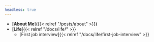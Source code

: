 ```yaml
---
headless: true
---
```



- [**About Me**]({{< relref "/posts/about" >}})
- [**Life**]{{< relref "/docs/life/" >}}
    - [First job interview]{{< relref "/docs/life/first-job-interview" >}}